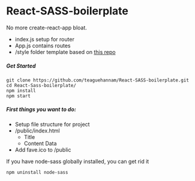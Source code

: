# React-SASS-boilerplate
No more create-react-app bloat.
- index.js setup for router
- App.js contains routes
- /style folder template based on [this repo](https://github.com/HugoGiraudel/sass-boilerplate)

##### Get Started 
```console
git clone https://github.com/teaguehannam/React-SASS-boilerplate.git
cd React-Sass-boilerplate/
npm install
npm start

```

##### First things you want to do:
- Setup file structure for project
- /public/index.html
  - Title
  - Content Data
- Add fave.ico to /public


If you have node-sass globally installed, you can get rid it
```console
npm uninstall node-sass
```
